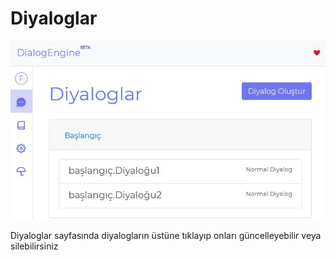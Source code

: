 # Diyaloglar

![page](./src/content11.png)

Diyaloglar sayfasında diyalogların üstüne tıklayıp onları güncelleyebilir veya silebilirsiniz